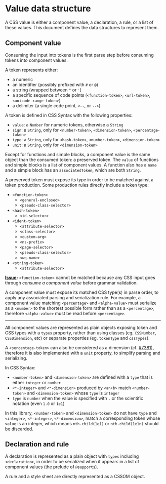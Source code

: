 
# Value data structure

A CSS value is either a component value, a declaration, a rule, or a list of these values. This document defines the data structures to represent them.

## Component value

Consuming the input into tokens is the first parse step before consuming tokens into component values.

A token represents either:

  - a numeric
  - an identifier (possibly prefixed with `#` or `@`)
  - a string (wrapped between `"` or `'`)
  - a specific sequence of code points (`<function-token>`, `<url-token>`, `<unicode-range-token>`)
  - a delimiter (a single code point, `<--`, or `-->`)

A token is defined in CSS Syntax with the following properties:

  - `value`: a `Number` for numeric tokens, otherwise a `String`
  - `sign`: a `String`, only for `<number-token>`, `<dimension-token>`, `<percentage-token>`
  - `type`: a `String`, only for `<hash-token>`, `<number-token>`, `<dimension-token>`
  - `unit`: a `String`, only for `<dimension-token>`

Except for functions and simple blocks, a component value is the same object than the consumed token: a preserved token. The `value` of functions and simple blocks is a list of component values. A function also has a `name` and a simple block has an `associatedToken`, which are both `String`.

A preserved token must expose its type in order to be matched against a token production. Some production rules directly include a token type:

  - `<function-token>`
    - `<general-enclosed>`
    - `<pseudo-class-selector>`
  - `<hash-token>`
    - `<id-selector>`
  - `<ident-token>`
    - `<attribute-selector>`
    - `<class-selector>`
    - `<custom-arg>`
    - `<ns-prefix>`
    - `<page-selector>`
    - `<pseudo-class-selector>`
    - `<wq-name>`
  - `<string-token>`
    - `<attribute-selector>`

**[Issue](https://github.com/w3c/csswg-drafts/issues/7016):** `<function-token>` cannot be matched because any CSS input goes through *consume a component value* before grammar validation.

A component value must expose its matched CSS type(s) in parse order, to apply any associated parsing and serialization rule. For example, a component value matching `<percentage>` and `<alpha-value>` must serialize as a `<number>` to the shortest possible form rather than as a `<percentage>`, therefore `<alpha-value>` must be read before `<percentage>`.

---

All component values are represented as plain objects exposing token and CSS types with a `types` property, rather than using classes (eg. `CSSNumber`, `CSSDimension`, etc) or separate properties (eg. `tokenType` and `cssTypes`).

A `<percentage-token>` can also be considered as a dimension (cf. [#7381](https://github.com/w3c/csswg-drafts/issues/7381)), therefore it is also implemented with a `unit` property, to simplify parsing and serializing.

In CSS Syntax:

  - `<number-token>` and `<dimension-token>` are defined with a `type` that is either `integer` or `number`
  - `<*-integer>` and `<*-dimension>` produced by `<an+b>` match `<number-token>` and `<dimension-token>` whose `type` is `integer`
  - `type` is `number` when the value is specified with `.` or the scientific notation (even `1.0` or `1e1`)

In this library, `<number-token>` and `<dimension-token>` do not have `type` and `<integer>`, `<*-integer>`, `<*-dimension>`, match a corresponding token whose `value` is an integer, which means `nth-child(1e1)` or `nth-child(1e1n)` should be discarded.

## Declaration and rule

A declaration is represented as a plain object with `types` including `<declaration>`, in order to be serialized when it appears in a list of component values (the prelude of `@supports`).

A rule and a style sheet are directly represented as a CSSOM object.
